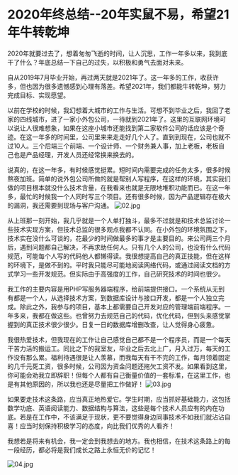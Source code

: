 # 2020年终总结--20年实鼠不易，希望21年牛转乾坤

2020年就要过去了，想着匆匆飞逝的时间，让人沉思，工作一年多以来，我到底干了什么？年底总结一下自己的过失，以积极和勇气去面对未来。

自从2019年7月毕业开始，再过两天就是2021年了。这一年多的工作，收获许多，但也因为很多遗憾感到心理有落差。希望2021年，我们都能牛转乾坤，努力完成目标、实现愿望。

以前在学校的时候，我幻想着大城市的工作与生活。可想不到毕业之后，我回了老家的四线城市，进了一家小外包公司，一待就到2021年了。这里的互联网环境可以说让人很难想象，如果在这座小城市还能找到第二家软件公司的话应该是个奇迹。在这一年多的时间里，公司里来来走走好几个人了。直到到现在，公司也就不过10人。三个后端三个前端、一个设计师、一个财务兼人事，加上老板，老板自己也是产品经理，开发人员还经常换来换去的。

说真的，在这一年多，有时候感觉挺累。短时间内需要完成的任务太多，很多时候熬夜加班。简单的说外包公司所做的就是帮别人写程序，在这样的环境，其实我们做的项目根本就没什么技术含量，在我看来也就是无限地堆积功能而已。在这一年多，最忙的时候我一个人同时写三个项目。还有很多时候，因为产品逻辑存在极大的漏洞，我还需要到现场与客户沟通。
![02.jpg][1]

从上班那一刻开始，我几乎就是一个人单打独斗，最多不过就是和技术总监讨论一些技术实现方案，但技术总监的很多观点我都不认同。在小外包的环境氛围之下，技术实在没什么可谈的，花最少的时间做最多的事才是主要目的。来公司两三个月后，遇到问题都自己解决，不再求助任何人。只有几个人的公司，也没有什么代码规范，可能每个人写的代码他人都懒得读。我很想提高自己的真正技能，但在这样的环境下，是做不到的。平时我只能尽可能地阅读网络代码，或通过阅读文档的方式学习一些开发规范。但实际由于高强度的工作，自己研究技术的时间也很少。

我工作的主要内容是用PHP写服务器端程序，给前端提供接口。一个系统从无到有都是一个人，从选择技术方案，到数据库设计与接口开发，都是一个人独立完成。除此之外，我参与的项目，基本上都需要自己开发对应的管理端前端程序。一年多来，我都在做这些。也曾努力去规范自己的代码，优化代码，但到头来感觉掌握到的真正技术很少很少。日复一日的数据库增删改查，让人觉得身心疲惫。

我很热爱技术，但我现在的工作让自己感觉自己都不是一个程序员，而是一个每天干苦力活的搬运工。同比之下的我室友，毕业之后去北上广，月入过万，每天的工作没有那么累。福利待遇很是让人羡慕，而我每天有干不完的工作，每月领着固定的几千元死工资，很多时候，公司因为资金问题还拖欠工资不发。如果看到这里，你可能会劝我立即辞职！但每个人都有自己衡量价值的一套标准，在这里工作，也是有其他原因的，所以我也还是尽量把工作做好！
![03.jpg][2]

如果要走技术这条路，应当真正地热爱它。学生时期，应当抓好基础能力，这包括数学功底、英语阅读能力、数据结构与算法，这些是每个技术人员应有的内在功底。若是在工作中，不该满足于现状，更不要觉得身边同事技术不如我们就沾沾自喜！应当时刻保持积极学习的态度，向比我们优秀的人看齐！

我想若是将来有机会，我一定会到我想去的地方。我也相信，在技术这条路上的每一段经历，都必将是我们成长之路上永恒无价的记忆！

![04.jpg][3]

  [1]: https://blog.jkdev.cn/usr/uploads/2021/01/3474346750.jpg
  [2]: https://blog.jkdev.cn/usr/uploads/2021/01/3872988343.jpg
  [3]: https://blog.jkdev.cn/usr/uploads/2021/01/2700388923.jpg
